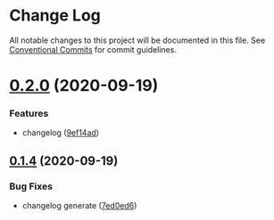 # Change Log

All notable changes to this project will be documented in this file.
See [Conventional Commits](https://conventionalcommits.org) for commit guidelines.

# [0.2.0](https://github.com/winixt/blogs/compare/v0.1.4...v0.2.0) (2020-09-19)


### Features

* changelog ([9ef14ad](https://github.com/winixt/blogs/commit/9ef14adae960dc8578b0a0ae5bf39a1b3cfa56fe))





<!-- DO NOT CHANGE THESE COMMENTS - See .github/actions/trigger-github-release/update-changelog.js -->
<!-- insert-new-changelog-here -->

## [0.1.4](https://github.com/winixt/blogs/compare/v0.1.3...v0.1.4) (2020-09-19)


### Bug Fixes

* changelog generate ([7ed0ed6](https://github.com/winixt/blogs/commit/7ed0ed673ee076d9844b2f8bf9f27917c5684328))
